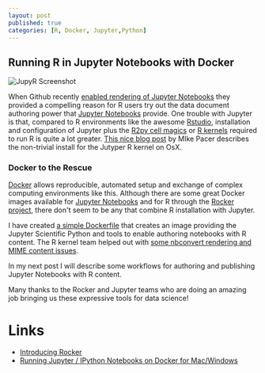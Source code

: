 ```yaml
---
layout: post
published: true
categories: [R, Docker, Jupyter,Python]
---
```


## Running R in Jupyter Notebooks with  Docker

![JupyR Screenshot](https://dl.dropboxusercontent.com/u/8064851/images/JuPyRScreen%20Shot.png)

When Github recently [enabled rendering of Jupyter Notebooks](https://github.com/blog/1995-github-jupyter-notebooks-3)  they provided a compelling reason for R users try out the data document authoring power that [Jupyter Notebooks](https://jupyter.org/) provide. One trouble with Jupyter is that, compared to R environments like the  awesome [Rstudio](http://www.rstudio.com/), installation and configuration of Jupyter plus the  [R2py cell magics](http://rpy.sourceforge.net/rpy2.html) or [R kernels]() required to run R is quite a lot greater. [This nice blog post](http://www.michaelpacer.com/maths/r-kernel-for-ipython-notebook) by MIke Pacer describes the non-trivial install for the Jutyper R kernel on OsX.

### Docker to the Rescue

[Docker](http://docker.com) allows reproducible, automated setup and exchange of complex computing environments like this. Although there are some great Docker images available  for [Jupyter Notebooks](https://registry.hub.docker.com/repos/ipython/) and for R through the [Rocker project]( https://github.com/rocker-org/rocker), there don't seem to be any that combine R installation with Jupyter.

I have created [a simple Dockerfile](https://github.com/cfljam/pyRat) that creates an image providing the Jupyter Scientific Python and tools to enable authoring notebooks with R content. The R kernel team helped out with [some nbconvert rendering and MIME content issues](https://github.com/IRkernel/IRkernel/issues/145).

In my next post I will describe some workflows for authoring and publishing Jupyter Notebooks with R content.

Many thanks to the Rocker and Jupyter teams who are doing an amazing job bringing us these expressive tools for data science!

Links
======
- [Introducing Rocker](http://dirk.eddelbuettel.com/blog/2014/10/23/)
- [Running Jupyter / IPython Notebooks on Docker for Mac/Windows](http://odewahn.github.io/docker-jumpstart/ipython-notebook.html)
